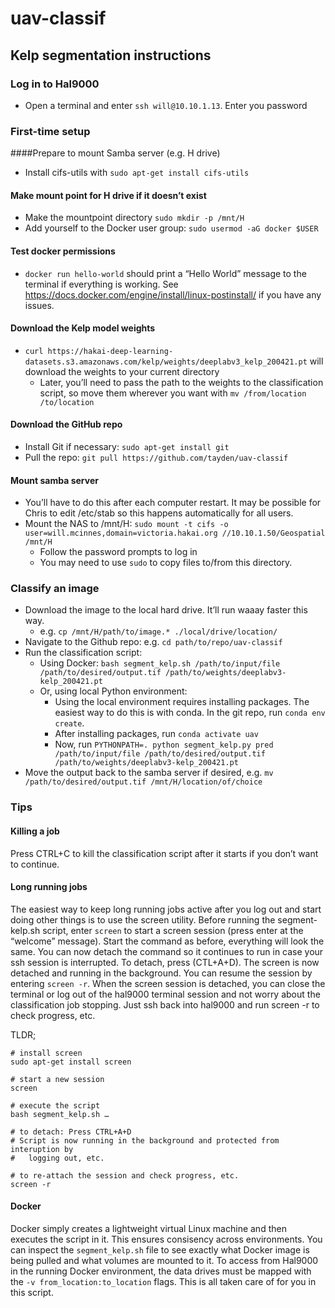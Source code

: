 # uav-classif

## Kelp segmentation instructions

### Log in to Hal9000
- Open a terminal and enter `ssh will@10.10.1.13`. Enter you password

### First-time setup
####Prepare to mount Samba server (e.g. H drive)
- Install cifs-utils with `sudo apt-get install cifs-utils`

#### Make mount point for H drive if it doesn’t exist
- Make the mountpoint directory `sudo mkdir -p /mnt/H`
- Add yourself to the Docker user group: `sudo usermod -aG docker $USER`

#### Test docker permissions
- `docker run hello-world` should print a “Hello World” message to the terminal if everything is working. See https://docs.docker.com/engine/install/linux-postinstall/ if you have any issues.

#### Download the Kelp model weights
- `curl https://hakai-deep-learning-datasets.s3.amazonaws.com/kelp/weights/deeplabv3_kelp_200421.pt` will download the weights to your current directory
    - Later, you’ll need to pass the path to the weights to the classification script, so move them wherever you want with `mv /from/location /to/location`

#### Download the GitHub repo
- Install Git if necessary: `sudo apt-get install git`
- Pull the repo: `git pull https://github.com/tayden/uav-classif`

#### Mount samba server 
- You’ll have to do this after each computer restart. It may be possible for Chris to edit /etc/stab so this happens automatically for all users.
- Mount the NAS to /mnt/H: `sudo mount -t cifs -o user=will.mcinnes,domain=victoria.hakai.org //10.10.1.50/Geospatial /mnt/H`
    - Follow the password prompts to log in
    - You may need to use `sudo` to copy files to/from this directory.

### Classify an image
- Download the image to the local hard drive. It’ll run waaay faster this way.
    - e.g. `cp /mnt/H/path/to/image.* ./local/drive/location/`
- Navigate to the Github repo: e.g. `cd path/to/repo/uav-classif`
- Run the classification script:
    - Using Docker: `bash segment_kelp.sh /path/to/input/file /path/to/desired/output.tif /path/to/weights/deeplabv3-kelp_200421.pt`
    - Or, using local Python environment:
        - Using the local environment requires installing packages. The easiest way to do this is with conda. In the git repo, run `conda env create`.
        - After installing packages, run `conda activate uav`
        - Now, run `PYTHONPATH=. python segment_kelp.py pred /path/to/input/file /path/to/desired/output.tif /path/to/weights/deeplabv3-kelp_200421.pt`
- Move the output back to the samba server if desired, e.g. `mv /path/to/desired/output.tif /mnt/H/location/of/choice`

### Tips
#### Killing a job
Press CTRL+C to kill the classification script after it starts if you don’t want to continue.

#### Long running jobs
The easiest way to keep long running jobs active after you log out and start doing other things is to use the screen utility. Before running the segment-kelp.sh script, enter `screen` to start a screen session (press enter at the “welcome” message). Start the command as before, everything will look the same. You can now detach the command so it continues to run in case your ssh session is interrupted. To detach, press (CTL+A+D). The screen is now detached and running in the background. You can resume the session by entering `screen -r`. When the screen session is detached, you can close the terminal or log out of the hal9000 terminal session and not worry about the classification job stopping. Just ssh back into hal9000 and run screen -r to check progress, etc.

TLDR;
```
# install screen
sudo apt-get install screen

# start a new session
screen

# execute the script
bash segment_kelp.sh …

# to detach: Press CTRL+A+D
# Script is now running in the background and protected from interuption by
#   logging out, etc.

# to re-attach the session and check progress, etc.
screen -r
```

#### Docker
Docker simply creates a lightweight virtual Linux machine and then executes the script in it. This ensures consisency across environments.
You can inspect the `segment_kelp.sh` file to see exactly what Docker image is being pulled and what volumes are mounted to it.
To access from Hal9000 in the running Docker environment, the data drives must be mapped with the `-v from_location:to_location` flags.
This is all taken care of for you in this script.
